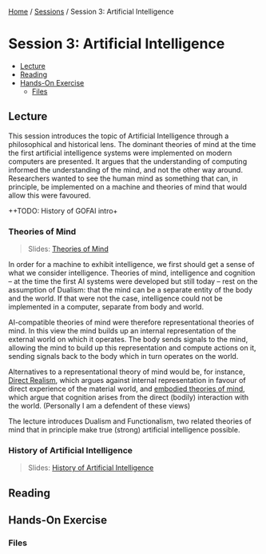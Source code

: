 [Home](../../README.md) / [Sessions](../README.md) / Session 3: Artificial Intelligence

# Session 3: Artificial Intelligence


* [Lecture](#lecture)
* [Reading](#reading)
* [Hands-On Exercise](#hands-on-exercise)
	* [Files](#files)

## Lecture

This session introduces the topic of Artificial Intelligence through a philosophical and historical lens. The dominant theories of mind at the time the first artificial intelligence systems were implemented on modern computers are presented. It argues that the understanding of computing informed the understanding of the mind, and not the other way around. Researchers wanted to see the human mind as something that can, in principle, be implemented on a machine and theories of mind that would allow this were favoured.

++TODO: History of GOFAI intro+

### Theories of Mind

> Slides: [Theories of Mind](lecture/slides_theories_of_mind.md)

In order for a machine to exhibit intelligence, we first should get a sense of what we consider intelligence. Theories of mind, intelligence and cognition – at the time the first AI systems were developed but still today – rest on the assumption of Dualism: that the mind can be a separate entity of the body and the world. If that were not the case, intelligence could not be implemented in a computer, separate from body and world.

AI-compatible theories of mind were therefore representational theories of mind. In this view the mind builds up an internal representation of the external world on which it operates. The body sends signals to the mind, allowing the mind to build up this representation and compute actions on it, sending signals back to the body which in turn operates on the world.

Alternatives to a representational theory of mind would be, for instance, [Direct Realism](https://en.wikipedia.org/wiki/Na%C3%AFve_realism), which argues against internal representation in favour of direct experience of the material world, and [embodied theories of mind](https://en.wikipedia.org/wiki/Embodied_cognition), which argue that cognition arises from the direct (bodily) interaction with the world. (Personally I am a defendent of these views)

The lecture introduces Dualism and Functionalism, two related theories of mind that in principle make true (strong) artificial intelligence possible.

### History of Artificial Intelligence

> Slides: [History of Artificial Intelligence](lecture/slides_history_of_artificial_intelligence.md)

## Reading

## Hands-On Exercise

### Files
